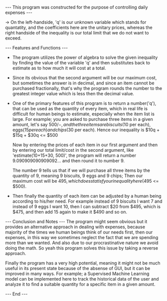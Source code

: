 --- This program was constructed for the purpose of controlling daily expenses ---

-> On the left-handside, 'q' is our unknown variable which stands for quantatity, and the coefficients here are the unitary prices, 
   whereas the right handside of the inequality is our total limit that we do not want to exceed.

--- Features and Functions ---
* The program utilizes the power of algebra to solve the given inequality by finding the value of the 
  variable 'q' and then substitutes back to estimate as to how much it will cost at a total. 

* Since its obvious that the second argument will be our maximum cost, but sometimes the answer is in decimal, and
  since an item cannot be purchased fractionally, that's why the program rounds the number to the greatest integer value which
  is less then the decimal value.

* One of the primary features of this program is to return a number('q'), that can be used as the quantity of 
  every item, which in real life is difficult for human beings to estimate, especially when the item list is large.
  For example; you are asked to purchase three items in a given amount, let's say $500/-, and the three items are
  biscuits($10 per each), eggs($15 per each) and chips($30 per each). Hence our inequality is $10q + $15q + $30q <= $500

  Now by entering the prices of each item in our first argument and then by entering our total limit/cost in the second argument,
  like 'estimate(10+15+30, 500)', the program will return a number 9.090909090909092... and then round it to number 9.

  The number 9 tells us that if we will purchase all three items by the quantity of 9, meaning 9 biscuits, 9 eggs and 9 chips;
  Then our maximum cost will be $495, which does statisfy our inequality here ($495 <= $500).

* Then finally the quantity of each item can be adjusted by a human being according to his/her need. For example instead of 9
  biscuits I want 7 and instead of 9 eggs I want 10, then I can subtract $20 from $495, which is $475, and then add 15 again 
  to make it $490 and so on. 

--- Conclusion and Notes ---
The program might seem obvious but it provides an alternative approach in dealing with expenses, because majority of the times
we human beings think of our needs first, then our expenses, in this way we sometimes neglect the fact that we are spending more 
than we wanted. And also due to our procrastinative nature we avoid doing the math. So yeah this program solves this issue by 
taking a reverse approach. 

Finally the program has a very high potential, meaning it might not be much useful in its present state because of the absense of GUI, but it can be improved in many ways. For example; a Supervised Machine Learning model can be implemented here to track the historical data of the user and analyze it to find a suitable quantity for a specific item in a given amount.

--- End ---
